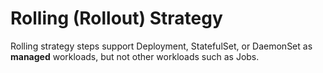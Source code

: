 # Rolling (Rollout) Strategy

Rolling strategy steps support Deployment, StatefulSet, or DaemonSet as **managed** workloads, but not other workloads such as Jobs.
